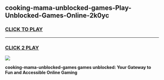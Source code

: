
## cooking-mama-unblocked-games-Play-Unblocked-Games-Online-2k0yc
<h3>
<a href="https://premium76.site?title=cooking-mama-unblocked-games&ref=25A">CLICK TO PLAY</a></h3>
<hr>

<h3>
<a href="https://premium76.site?title=cooking-mama-unblocked-games&ref=25A">CLICK 2 PLAY</a>
  
</h3>

<a href="https://premium76.site?title=cooking-mama-unblocked-games&ref=25A"><img src="https://clearcache.store/games.png"></a>


**cooking-mama-unblocked-games games unblocked: Your Gateway to Fun and Accessible Online Gaming**
